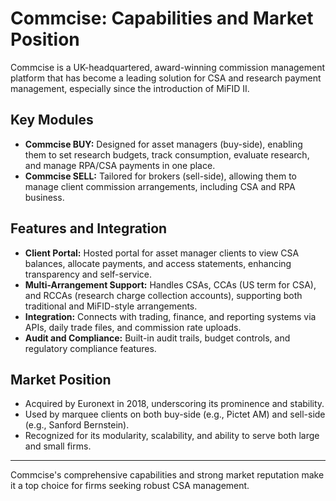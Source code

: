 # Commcise: Capabilities and Market Position

Commcise is a UK-headquartered, award-winning commission management platform that has become a leading solution for CSA and research payment management, especially since the introduction of MiFID II.

## Key Modules
- **Commcise BUY:** Designed for asset managers (buy-side), enabling them to set research budgets, track consumption, evaluate research, and manage RPA/CSA payments in one place.
- **Commcise SELL:** Tailored for brokers (sell-side), allowing them to manage client commission arrangements, including CSA and RPA business.

## Features and Integration
- **Client Portal:** Hosted portal for asset manager clients to view CSA balances, allocate payments, and access statements, enhancing transparency and self-service.
- **Multi-Arrangement Support:** Handles CSAs, CCAs (US term for CSA), and RCCAs (research charge collection accounts), supporting both traditional and MiFID-style arrangements.
- **Integration:** Connects with trading, finance, and reporting systems via APIs, daily trade files, and commission rate uploads.
- **Audit and Compliance:** Built-in audit trails, budget controls, and regulatory compliance features.

## Market Position
- Acquired by Euronext in 2018, underscoring its prominence and stability.
- Used by marquee clients on both buy-side (e.g., Pictet AM) and sell-side (e.g., Sanford Bernstein).
- Recognized for its modularity, scalability, and ability to serve both large and small firms.

---

Commcise's comprehensive capabilities and strong market reputation make it a top choice for firms seeking robust CSA management. 